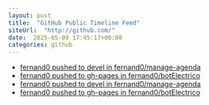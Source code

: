 ```yaml
---
layout: post
title:  "GitHub Public Timeline Feed"
siteUrl:  "http://github.com/"
date:  2025-05-09 17:45:17+00:00
categories: github
---
```

*  [fernand0 pushed to devel in fernand0/manage-agenda](https://github.com/fernand0/manage-agenda/compare/58078e9f81...16379184da)
*  [fernand0 pushed to gh-pages in fernand0/botElectrico](https://github.com/fernand0/botElectrico/compare/bb056338f7...8202f48ad8)
*  [fernand0 pushed to devel in fernand0/manage-agenda](https://github.com/fernand0/manage-agenda/compare/fe867df0dc...58078e9f81)
*  [fernand0 pushed to gh-pages in fernand0/botElectrico](https://github.com/fernand0/botElectrico/compare/a4b6db12d8...6f4774ea0f)
